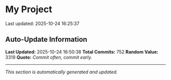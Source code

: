 # My Project


Last updated: 2025-10-24 16:25:37























































































































































































































































































































































































































































































































































































































































































































































































































































































































































































































































































































































































## Auto-Update Information

**Last Updated:** 2025-10-24 16:50:38
**Total Commits:** 752
**Random Value:** 3319
**Quote:** _Commit often, commit early._

---
_This section is automatically generated and updated._